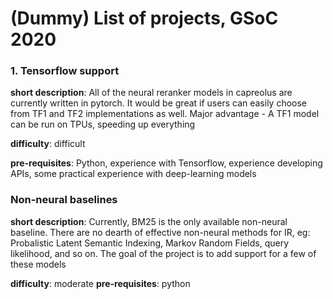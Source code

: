 # (Dummy) List of projects, GSoC 2020

### 1. Tensorflow support

**short description**: All of the neural reranker models in capreolus are currently written in pytorch. It would be great if users can easily choose from TF1 and TF2 implementations as well. Major advantage - A TF1 model can be run on TPUs, speeding up everything

**difficulty**: difficult

**pre-requisites**: Python, experience with Tensorflow, experience developing APIs, some practical experience with deep-learning models


### Non-neural baselines

**short description**: Currently, BM25 is the only available non-neural baseline. There are no dearth of effective non-neural methods for IR, eg: Probalistic Latent Semantic Indexing, Markov Random Fields, query likelihood, and so on. The goal of the project is to add support for a few of these models

**difficulty**: moderate
**pre-requisites**: python


### <your-proposal>

